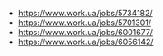 - https://www.work.ua/jobs/5734182/
- https://www.work.ua/jobs/5701301/
- https://www.work.ua/jobs/6001677/
- https://www.work.ua/jobs/6056142/